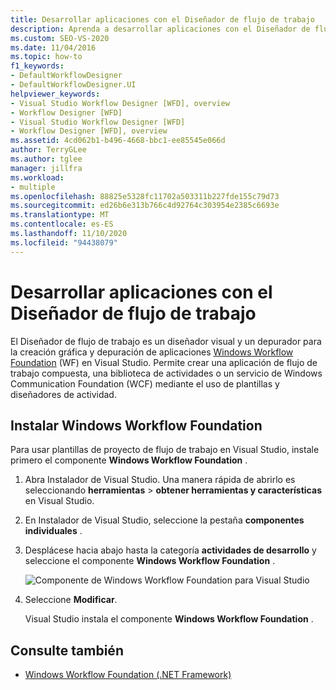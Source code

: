 ```yaml
---
title: Desarrollar aplicaciones con el Diseñador de flujo de trabajo
description: Aprenda a desarrollar aplicaciones con el Diseñador de flujo de trabajo, que puede usar para la construcción gráfica y depuración de aplicaciones WF en Visual Studio.
ms.custom: SEO-VS-2020
ms.date: 11/04/2016
ms.topic: how-to
f1_keywords:
- DefaultWorkflowDesigner
- DefaultWorkflowDesigner.UI
helpviewer_keywords:
- Visual Studio Workflow Designer [WFD], overview
- Workflow Designer [WFD]
- Visual Studio Workflow Designer [WFD]
- Workflow Designer [WFD], overview
ms.assetid: 4cd062b1-b496-4668-bbc1-ee85545e066d
author: TerryGLee
ms.author: tglee
manager: jillfra
ms.workload:
- multiple
ms.openlocfilehash: 88825e5328fc11702a503311b227fde155c79d73
ms.sourcegitcommit: ed26b6e313b766c4d92764c303954e2385c6693e
ms.translationtype: MT
ms.contentlocale: es-ES
ms.lasthandoff: 11/10/2020
ms.locfileid: "94438079"
---
```

# <a name="develop-apps-with-the-workflow-designer"></a>Desarrollar aplicaciones con el Diseñador de flujo de trabajo

El Diseñador de flujo de trabajo es un diseñador visual y un depurador para la creación gráfica y depuración de aplicaciones [Windows Workflow Foundation](/dotnet/framework/windows-workflow-foundation/index) (WF) en Visual Studio. Permite crear una aplicación de flujo de trabajo compuesta, una biblioteca de actividades o un servicio de Windows Communication Foundation (WCF) mediante el uso de plantillas y diseñadores de actividad.

## <a name="install-windows-workflow-foundation"></a>Instalar Windows Workflow Foundation

Para usar plantillas de proyecto de flujo de trabajo en Visual Studio, instale primero el componente **Windows Workflow Foundation** .

1. Abra Instalador de Visual Studio. Una manera rápida de abrirlo es seleccionando **herramientas**  >  **obtener herramientas y características** en Visual Studio.

1. En Instalador de Visual Studio, seleccione la pestaña **componentes individuales** .

1. Desplácese hacia abajo hasta la categoría **actividades de desarrollo** y seleccione el componente **Windows Workflow Foundation** .

   ![Componente de Windows Workflow Foundation para Visual Studio](media/windows-workflow-foundation-component.png)

1. Seleccione **Modificar**.

   Visual Studio instala el componente **Windows Workflow Foundation** .

## <a name="see-also"></a>Consulte también

- [Windows Workflow Foundation (.NET Framework)](/dotnet/framework/windows-workflow-foundation/index)
